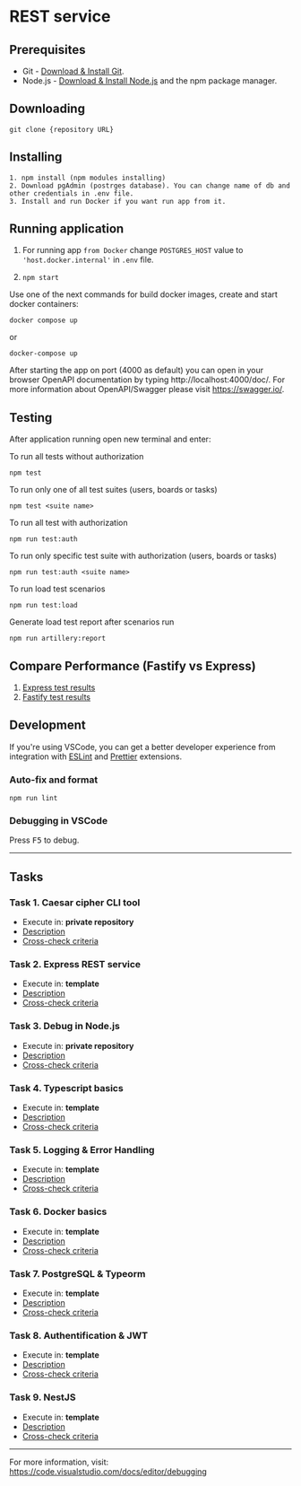 # REST service

## Prerequisites

- Git - [Download & Install Git](https://git-scm.com/downloads).
- Node.js - [Download & Install Node.js](https://nodejs.org/en/download/) and the npm package manager.

## Downloading

```
git clone {repository URL}
```

## Installing

```
1. npm install (npm modules installing)
2. Download pgAdmin (postrges database). You can change name of db and other credentials in .env file.
3. Install and run Docker if you want run app from it.
```

## Running application

1. For running app ```from Docker``` change ```POSTGRES_HOST``` value to ``` 'host.docker.internal' ``` in ```.env``` file. 

2. ```npm start```

Use one of the next commands for build docker images, create and start docker containers:
```
docker compose up
```
or
```
docker-compose up
```

After starting the app on port (4000 as default) you can open
in your browser OpenAPI documentation by typing http://localhost:4000/doc/.
For more information about OpenAPI/Swagger please visit https://swagger.io/.

## Testing

After application running open new terminal and enter:

To run all tests without authorization

```
npm test
```

To run only one of all test suites (users, boards or tasks)

```
npm test <suite name>
```

To run all test with authorization

```
npm run test:auth
```

To run only specific test suite with authorization (users, boards or tasks)

```
npm run test:auth <suite name>
```

To run load test scenarios

```
npm run test:load
```

Generate load test report after scenarios run

```
npm run artillery:report
```

## Compare Performance (Fastify vs Express) 

1. [Express test results](https://alexeygorbachevskiy.github.io/express-rest-service/express-artillery-report.html)
2. [Fastify test results](https://alexeygorbachevskiy.github.io/express-rest-service/fastify-artillery-report.html)


## Development

If you're using VSCode, you can get a better developer experience from integration with [ESLint](https://marketplace.visualstudio.com/items?itemName=dbaeumer.vscode-eslint) and [Prettier](https://marketplace.visualstudio.com/items?itemName=esbenp.prettier-vscode) extensions.

### Auto-fix and format

```
npm run lint
```

### Debugging in VSCode

Press <kbd>F5</kbd> to debug.

---

## Tasks

### Task 1. Caesar cipher CLI tool

* Execute in: **private repository**
* [Description](https://github.com/rolling-scopes-school/basic-nodejs-2021Q2/blob/master/descriptions/caesar-cipher-cli-tool.md)
* [Cross-check criteria](https://github.com/rolling-scopes-school/basic-nodejs-2021Q2/blob/master/cross-check/caesar-cipher-cli-tool.md)

### Task 2. Express REST service

* Execute in: **template**
* [Description](https://github.com/rolling-scopes-school/basic-nodejs-2021Q2/blob/master/descriptions/express-rest-service.md)
* [Cross-check criteria](https://github.com/rolling-scopes-school/basic-nodejs-2021Q2/blob/master/cross-check/express-rest-service.md)

### Task 3. Debug in Node.js

* Execute in: **private repository**
* [Description](https://github.com/rolling-scopes-school/basic-nodejs-2021Q2/blob/master/descriptions/debug-nodejs.md)
* [Cross-check criteria](https://github.com/rolling-scopes-school/basic-nodejs-2021Q2/blob/master/cross-check/debug-nodejs.md)

### Task 4. Typescript basics

* Execute in: **template**
* [Description](https://github.com/rolling-scopes-school/basic-nodejs-2021Q2/blob/master/descriptions/typescript-basics.md)
* [Cross-check criteria](https://github.com/rolling-scopes-school/basic-nodejs-2021Q2/blob/master/cross-check/typescript-basics.md)

### Task 5. Logging & Error Handling

* Execute in: **template**
* [Description](https://github.com/rolling-scopes-school/basic-nodejs-2021Q2/blob/master/descriptions/logging-error-handling.md)
* [Cross-check criteria](https://github.com/rolling-scopes-school/basic-nodejs-2021Q2/blob/master/cross-check/logging-error-handling.md)

### Task 6. Docker basics

* Execute in: **template**
* [Description](https://github.com/rolling-scopes-school/basic-nodejs-2021Q2/blob/master/descriptions/docker-basics.md)
* [Cross-check criteria](https://github.com/rolling-scopes-school/basic-nodejs-2021Q2/blob/master/cross-check/docker-basics.md)

### Task 7. PostgreSQL & Typeorm

* Execute in: **template**
* [Description](https://github.com/rolling-scopes-school/basic-nodejs-2021Q2/blob/master/descriptions/postgresql-typeorm.md)
* [Cross-check criteria](https://github.com/rolling-scopes-school/basic-nodejs-2021Q2/blob/master/cross-check/postgresql-typeorm.md)

### Task 8. Authentification & JWT

* Execute in: **template**
* [Description](https://github.com/rolling-scopes-school/basic-nodejs-2021Q2/blob/master/descriptions/authentification-jwt.md)
* [Cross-check criteria](https://github.com/rolling-scopes-school/basic-nodejs-2021Q2/blob/master/cross-check/authentification-jwt.md)

### Task 9. NestJS

* Execute in: **template**
* [Description](https://github.com/rolling-scopes-school/basic-nodejs-2021Q2/blob/master/descriptions/nestjs.md)
* [Cross-check criteria](https://github.com/rolling-scopes-school/basic-nodejs-2021Q2/blob/master/cross-check/nestjs.md)

---

For more information, visit: https://code.visualstudio.com/docs/editor/debugging
